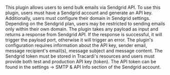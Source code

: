 This plugin allows users to send bulk emails via Sendgrid API. To use this plugin, users must have a Sendgrid account and generate an API key. Additionally, users must configure their domain in Sendgrid settings. Depending on the Sendgrid plan, users may be restricted to sending emails only within their own domain. The plugin takes any payload as input and returns a response from Sendgrid API. If the response is successful, it will trigger the payload port, otherwise it will trigger an error. The plugin's configuration requires information about the API key, sender email, message recipient's email(s), message subject and message content. The Sendgrid token must be stored in Tracardi's resources and users must provide both test and production API key (token). The API token can be found in the settings -> SMTP & API Info section of the Sendgrid account.